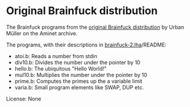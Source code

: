 # Original Brainfuck distribution

The Brainfuck programs from the [original Brainfuck distribution](https://aminet.net/package/dev/lang/brainfuck-2)
by Urban Müller on the Aminet archive.

The programs, with their descriptions in
[brainfuck-2.lha](http://aminet.net/dev/lang/brainfuck-2.lha)/README:

- atoi.b: Reads a number from stdin
- div10.b: Divides the number under the pointer by 10
- hello.b: The ubiquitous "Hello World!"
- mul10.b: Multiplies the number under the pointer by 10
- prime.b: Computes the primes up the a variable limit
- varia.b: Small program elements like SWAP, DUP etc.

License: None
